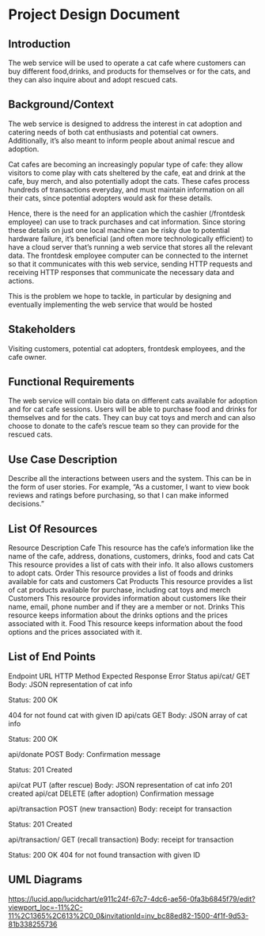 # Project Design Document

## Introduction

The web service will be used to operate a cat cafe where customers can buy different food,drinks, and products for themselves or for the cats, and they can also inquire about and adopt rescued cats.

## Background/Context

The web service is designed to address the interest in cat adoption and catering needs of both cat enthusiasts and potential cat owners. Additionally, it’s also meant to inform people about animal rescue and adoption. 

Cat cafes are becoming an increasingly popular type of cafe: they allow visitors to come play with cats sheltered by the cafe, eat and drink at the cafe, buy merch, and also potentially adopt the cats. These cafes process hundreds of transactions everyday, and must maintain information on all their cats, since potential adopters would ask for these details. 

Hence, there is the need for an application which the cashier (/frontdesk employee) can use to track purchases and cat information. Since storing these details on just one local machine can be risky due to potential hardware failure, it’s beneficial (and often more technologically efficient) to have a cloud server that’s running a web service that stores all the relevant data. The frontdesk employee computer can be connected to the internet so that it communicates with this web service, sending HTTP requests and receiving HTTP responses that communicate the necessary data and actions.

This is the problem we hope to tackle, in particular by designing and eventually implementing the web service that would be hosted

## Stakeholders

Visiting customers, potential cat adopters, frontdesk employees, and the cafe owner.

## Functional Requirements

The web service will contain bio data on different cats available for adoption and for cat cafe sessions. Users will be able to purchase food and drinks for themselves and for the cats. They can buy cat toys and merch and can also choose to donate to the cafe’s rescue team so they can provide for the rescued cats.

## Use Case Description

Describe all the interactions between users and the system. This can be in the form of user stories. For example, “As a customer, I want to view book reviews and ratings before purchasing, so that I can make informed decisions.”

## List Of Resources

Resource
Description
Cafe
This resource has the cafe’s information like the name of the cafe, address, donations, customers, drinks, food and cats
Cat 
This resource provides a list of cats with their info. It also allows customers to adopt cats.
Order
This resource provides a list of foods and drinks available for cats and customers
Cat Products
This resource provides a list of cat products available for purchase, including cat toys and merch
Customers
This resource provides information about customers like their name, email, phone number and if they are a member or not.
Drinks
This resource keeps information about the drinks options and the prices associated with it.
Food
This resource keeps information about the food options and the prices associated with it.



## List of End Points

Endpoint URL
HTTP Method
Expected Response
Error Status
api/cat/<string>
GET
Body: JSON representation of cat info

Status: 200 OK

404 for not found cat with given ID
api/cats
GET
Body: JSON array of cat info

Status: 200 OK


api/donate
POST
Body: Confirmation message

Status: 201 Created 


api/cat
PUT
(after rescue)
Body: JSON representation of cat info
201 created
api/cat 
DELETE
(after adoption)
Confirmation message


api/transaction
POST
(new transaction)
Body: receipt for transaction

Status: 201 Created


api/transaction/<string>
GET
(recall transaction)
Body: receipt for transaction

Status: 200 OK
404 for not found transaction with given ID

## UML Diagrams
https://lucid.app/lucidchart/e911c24f-67c7-4dc6-ae56-0fa3b6845f79/edit?viewport_loc=-11%2C-11%2C1365%2C613%2C0_0&invitationId=inv_bc88ed82-1500-4f1f-9d53-81b338255736 
